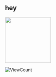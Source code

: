 ## hey

<img src="https://i.imgur.com/3BVx67n.gif" width="150"/>

![ViewCount](https://views.whatilearened.today/views/github/heizes/views.svg?cache=remove)
